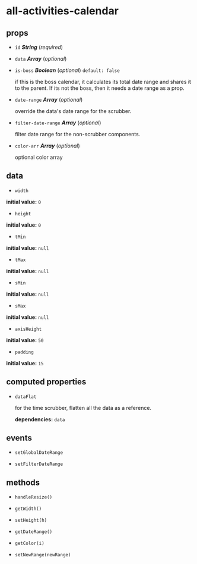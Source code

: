 # all-activities-calendar 

## props 

- `id` ***String*** (*required*) 

- `data` ***Array*** (*optional*) 

- `is-boss` ***Boolean*** (*optional*) `default: false` 

  if this is the boss calendar,
  it calculates its total date range and shares it to the parent.
  If its not the boss, then it needs a date range as a prop. 

- `date-range` ***Array*** (*optional*) 

  override the data's date range for the scrubber. 

- `filter-date-range` ***Array*** (*optional*) 

  filter date range for the non-scrubber components. 

- `color-arr` ***Array*** (*optional*) 

  optional color array 

## data 

- `width` 

**initial value:** `0` 

- `height` 

**initial value:** `0` 

- `tMin` 

**initial value:** `null` 

- `tMax` 

**initial value:** `null` 

- `sMin` 

**initial value:** `null` 

- `sMax` 

**initial value:** `null` 

- `axisHeight` 

**initial value:** `50` 

- `padding` 

**initial value:** `15` 

## computed properties 

- `dataFlat` 

  for the time scrubber, flatten all the data as a reference. 

   **dependencies:** `data` 


## events 

- `setGlobalDateRange` 

- `setFilterDateRange` 

## methods 

- `handleResize()` 

- `getWidth()` 

- `setHeight(h)` 

- `getDateRange()` 

- `getColor(i)` 

- `setNewRange(newRange)` 

